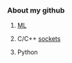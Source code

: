 
### About my github

1. [ML](https://github.com/popikeyshen/ML)

2. C/C++
  [sockets](https://github.com/popikeyshen/sockets)
  

3. Python
